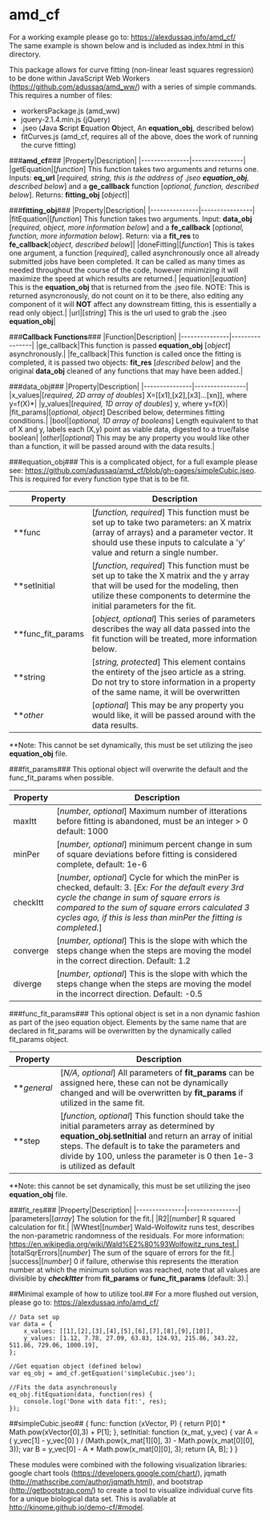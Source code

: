 # amd_cf

For a working example please go to: https://alexdussaq.info/amd_cf/<br />
The same example is shown below and is included as index.html in this directory.

This package allows for curve fitting (non-linear least squares regression) to be done within JavaScript Web Workers (https://github.com/adussaq/amd_ww/) with a series of simple commands. <br />This requires a number of files:
* workersPackage.js (amd_ww)
* jquery-2.1.4.min.js (jQuery)
* .jseo (**J**ava **S**cript **E**quation **O**bject, An **equation_obj**, described below)
* fitCurves.js (amd_cf, requires all of the above, does the work of running the curve fitting)

###**amd_cf**###
|Property|Description|
|---------------|----------------|
|getEquation|[*function*] This function takes two arguments and returns one. Inputs: **eq_url** [*required, string, this is the address of .jseo __equation_obj__, described below*] and a **ge_callback** function [*optional, function, described below*]. Returns: __fitting_obj__ [*object*]|


###**fitting_obj**###
|Property|Description|
|---------------|----------------|
|fitEquation|[*function*] This function takes two arguments. Input: **data_obj** [*required, object, more information below*] and a **fe_callback** [*optional, function, more information below*]. Return: via a **fit_res** to **fe_callback**[*object, described below*]|
|doneFitting|[*function*] This is takes one argument, a function [*required*], called asynchronously once all already submitted jobs have been completed. It can be called as many times as needed throughout the course of the code, however minimizing it will maximize the speed at which results are returned.|
|equation|[*equation*] This is the __equation_obj__ that is returned from the .jseo file. NOTE: This is returned asyncronously, do not count on it to be there, also editing any component of it will **NOT** affect any downstream fitting, this is essentially a read only object.|
|url|[*string*] This is the url used to grab the .jseo __equation_obj__|

###**Callback Functions**###
|Function|Description|
|---------------|----------------|
|ge_callback|This function is passed **equation_obj** [*object*] asynchronously.|
|fe_callback|This function is called once the fitting is completed, it is passed two objects: **fit_res** [*described below*] and the original **data_obj** cleaned of any functions that may have been added.|


###data_obj###
|Property|Description|
|---------------|----------------|
|x_values|[*required, 2D array of doubles*] X=[[x1],[x2],[x3]...[xn]], where y=f(X)*|
|y_values|[*required, 1D array of doubles*] y, where y=f(X)|
|fit_params|[*optional, object*] Described below, determines fitting conditions.|
|bool|[*optional, 1D array of booleans*] Length equivalent to that of X and y, labels each (X,y) point as viable data, digested to a true/false boolean|
|_other_|[*optional*] This may be any property you would like other than a function, it will be passed around with the data results.|

###equation_obj###
This is a complicated object, for a full example please see: https://github.com/adussaq/amd_cf/blob/gh-pages/simpleCubic.jseo. This is required for every function type that is to be fit.

|Property|Description|
|---------------|----------------|
|**func|[*function, required*] This function must be set up to take two parameters: an X matrix (array of arrays) and a parameter vector. It should use these inputs to calculate a 'y' value and return a single number.|
|**setInitial|[*function, required*] This function must be set up to take the X matrix and the y array that will be used for the modeling, then utilize these components to determine the initial parameters for the fit.|
|**func_fit_params|[*object, optional*] This series of parameters describes the way all data passed into the fit function will be treated, more information below.|
|**string|[*string, protected*] This element contains the entirety of the jseo article as a string. Do not try to store information in a property of the same name, it will be overwritten|
|**_other_|[*optional*] This may be any property you would like, it will be passed around with the data results.|

**Note: This cannot be set dynamically, this must be set utilizing the jseo __equation_obj__ file.

###fit_params###
This optional object will overwrite the default and the func_fit_params when possible.

|Property|Description|
|---------------|----------------|
|maxItt|[*number, optional*] Maximum number of itterations before fitting is abandoned, must be an integer > 0 default: 1000|
|minPer|[*number, optional*] minimum percent change in sum of square deviations before fitting is considered complete, default: 1e-6|
|checkItt|[*number, optional*] Cycle for which the minPer is checked, default: 3. [*Ex: For the default every 3rd cycle the change in sum of square errors is compared to the sum of square errors calculated 3 cycles ago, if this is less than minPer the fitting is completed.*]|
|converge|[*number, optional*] This is the slope with which the steps change when the steps are moving the model in the correct direction. Default: 1.2|
|diverge|[*number, optional*] This is the slope with which the steps change when the steps are moving the model in the incorrect direction. Default: -0.5|

###func_fit_params###
This optional object is set in a non dynamic fashion as part of the jseo equation object. Elements by the same name that are declared in fit_params will be overwritten by the dynamically called fit_params object.

|Property|Description|
|---------------|----------------|
|**_general_|[*N/A, optional*] All parameters of __fit_params__ can be assigned here, these can not be dynamically changed and will be overwritten by __fit_params__ if utilized in the same fit.|
|**step|[*function, optional*] This function should take the initial parameters array as determined by **equation_obj.setInitial** and return an array of initial steps. The default is to take the parameters and divide by 100, unless the parameter is 0 then 1e-3 is utilized as default|

**Note: this cannot be set dynamically, this must be set utilizing the jseo __equation_obj__ file.

###fit_res###
|Property|Description|
|---------------|----------------|
|parameters|[*array*] The solution for the fit.|
|R2|[*number*] R squared calculation for fit.|
|WWtest|[*number*] Wald–Wolfowitz runs test, describes the non-parametric randomness of the residuals. For more information: https://en.wikipedia.org/wiki/Wald%E2%80%93Wolfowitz_runs_test.|
|totalSqrErrors|[*number*] The sum of the square of errors for the fit.|
|success|[*number*] 0 if failure, otherwise this represents the itteration number at which the minimum solution was reached, note that all values are divisible by __*checkItter*__ from __fit_params__ or __func_fit_params__ (default: 3).|


##Minimal example of how to utilize tool.##
For a more flushed out version, please go to: https://alexdussaq.info/amd_cf/

    // Data set up
    var data = {
        x_values: [[1],[2],[3],[4],[5],[6],[7],[8],[9],[10]],
        y_values: [1.12, 7.78, 27.09, 63.83, 124.93, 215.86, 343.22, 511.86, 729.06, 1000.19],
    };

    //Get equation object (defined below)
    var eq_obj = amd_cf.getEquation('simpleCubic.jseo');

    //Fits the data asynchronously
    eq_obj.fitEquation(data, function(res) {
        console.log('Done with data fit:', res);
    });

##simpleCubic.jseo##
    {
        func: function (xVector, P) {
            return P[0] * Math.pow(xVector[0],3) + P[1];
        },
        setInitial: function (x_mat, y_vec) {
            var A = ( y_vec[1] - y_vec[0] ) / (Math.pow(x_mat[1][0], 3) - Math.pow(x_mat[0][0], 3));
            var B = y_vec[0] - A * Math.pow(x_mat[0][0], 3);
            return [A, B];
        }
    }

These modules were combined with the following visualization libraries: google chart tools (https://developers.google.com/chart/), jqmath (http://mathscribe.com/author/jqmath.html), and bootstrap (http://getbootstrap.com/) to create a tool to visualize individual curve fits for a unique biological data set. This is avaliable at http://kinome.github.io/demo-cf/#model.
